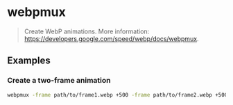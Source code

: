 # webpmux

> Create WebP animations. More information: <https://developers.google.com/speed/webp/docs/webpmux>.

## Examples

### Create a two-frame animation

```bash
webpmux -frame path/to/frame1.webp +500 -frame path/to/frame2.webp +500 -loop 0 -o path/to/output.webp
```
